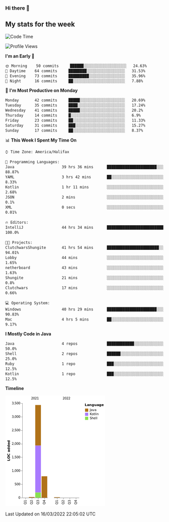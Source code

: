 ### Hi there 👋

## My stats for the week
<!--START_SECTION:waka-->
![Code Time](http://img.shields.io/badge/Code%20Time-87%20hrs%2022%20mins-blue)

![Profile Views](http://img.shields.io/badge/Profile%20Views-123-blue)

**I'm an Early 🐤** 

```text
🌞 Morning    50 commits     ██████░░░░░░░░░░░░░░░░░░░   24.63% 
🌆 Daytime    64 commits     ████████░░░░░░░░░░░░░░░░░   31.53% 
🌃 Evening    73 commits     █████████░░░░░░░░░░░░░░░░   35.96% 
🌙 Night      16 commits     ██░░░░░░░░░░░░░░░░░░░░░░░   7.88%

```
📅 **I'm Most Productive on Monday** 

```text
Monday       42 commits     █████░░░░░░░░░░░░░░░░░░░░   20.69% 
Tuesday      35 commits     ████░░░░░░░░░░░░░░░░░░░░░   17.24% 
Wednesday    41 commits     █████░░░░░░░░░░░░░░░░░░░░   20.2% 
Thursday     14 commits     █░░░░░░░░░░░░░░░░░░░░░░░░   6.9% 
Friday       23 commits     ██░░░░░░░░░░░░░░░░░░░░░░░   11.33% 
Saturday     31 commits     ███░░░░░░░░░░░░░░░░░░░░░░   15.27% 
Sunday       17 commits     ██░░░░░░░░░░░░░░░░░░░░░░░   8.37%

```


📊 **This Week I Spent My Time On** 

```text
⌚︎ Time Zone: America/Halifax

💬 Programming Languages: 
Java                     39 hrs 36 mins      ██████████████████████░░░   88.87% 
YAML                     3 hrs 42 mins       ██░░░░░░░░░░░░░░░░░░░░░░░   8.33% 
Kotlin                   1 hr 11 mins        ░░░░░░░░░░░░░░░░░░░░░░░░░   2.68% 
JSON                     2 mins              ░░░░░░░░░░░░░░░░░░░░░░░░░   0.1% 
XML                      0 secs              ░░░░░░░░░░░░░░░░░░░░░░░░░   0.01%

🔥 Editors: 
IntelliJ                 44 hrs 34 mins      █████████████████████████   100.0%

🐱‍💻 Projects: 
ClutchwarsShungite       41 hrs 54 mins      ███████████████████████░░   94.01% 
Lobby                    44 mins             ░░░░░░░░░░░░░░░░░░░░░░░░░   1.65% 
netherboard              43 mins             ░░░░░░░░░░░░░░░░░░░░░░░░░   1.63% 
Shungite                 21 mins             ░░░░░░░░░░░░░░░░░░░░░░░░░   0.8% 
Clutchwars               17 mins             ░░░░░░░░░░░░░░░░░░░░░░░░░   0.66%

💻 Operating System: 
Windows                  40 hrs 29 mins      ██████████████████████░░░   90.83% 
Mac                      4 hrs 5 mins        ██░░░░░░░░░░░░░░░░░░░░░░░   9.17%

```

**I Mostly Code in Java** 

```text
Java                     4 repos             ████████████░░░░░░░░░░░░░   50.0% 
Shell                    2 repos             ██████░░░░░░░░░░░░░░░░░░░   25.0% 
Ruby                     1 repo              ███░░░░░░░░░░░░░░░░░░░░░░   12.5% 
Kotlin                   1 repo              ███░░░░░░░░░░░░░░░░░░░░░░   12.5%

```


**Timeline**

![Chart not found](https://raw.githubusercontent.com/lyndseyy/lyndseyy/main/charts/bar_graph.png) 


 Last Updated on 16/03/2022 22:05:02 UTC
<!--END_SECTION:waka-->
